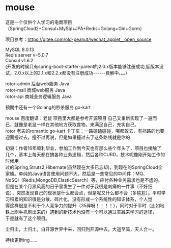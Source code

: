 # mouse
这是一个仅供个人学习的电商项目（SpringCloud2+Consul+MySql+JPA+Redis+Golang+Gin+Gorm）  

项目参考：https://gitee.com/old-peanut/wechat_applet__open_source  



MySQL  8.0.13  
Redis server v=5.0.7  
Consul v1.6.2   
(开发的时候只有spring-boot-starter-parent的2.0.x版本能够注册成功,低版本没试，2.0.x以上的2.1.x和2.2.x都没有注册成功------费解中。。。)    

 
rotor-admin  后台web服务       Java  
rotor-mall   商城web服务       Java  
rotor-api    商城业务逻辑服务   Java  

预期中还有一个Golang的秒杀服务 go-kart    

 

mouse    百度翻译：老鼠 项目里大都是参考开源项目 自己又重新实现了一遍而已，就像是老鼠一样在其他地方获取食物，来满足自己，充实自己。  
rotor    老夫的romantic
go-kart  卡丁车：一路磕磕碰碰，哪都敢去，有挡路的也要迎面撞过去，撞不过再说，但是如果撞过去了这条路线就是你的  


初衷：作者16年顺利毕业，参加工作到今天也有那么些个年头了，项目也接触了几个，基本上每天都在搞各种业务逻辑，然后各种CURD，技术呢像刚开始工作的时候用  
     过的Spring,Struts2,Hibernate(虽然现在大多已忘却)，到现在的SpringCloud全家桶。单纯的Java语言使用问题不大，然后是一些常见的中间件：MQ、    
     NoSQl（Redis,MongoDB,ElasticSearch）等，应付各种业务需求也是不虚的。但是在某个月黑风高的日子里发生了一件对于我很是刺痛的一件事（不好细  
     说），突然发现自己的现状是什么都会点，但是呢又什么都不会（多尴尬）。平时学习积累的知识很是分散、碎片化，没有形成一个系统性的知识体系，个人觉  
     得这样很是不利于个人竞争力的提升（35碎呀！！！！），同时对于平时（比如地铁上刷手机刷出来的）遇到的新技术也没有一个可以通过实践来学习的途径，  
     于是就有了这个项目。
     
     




尘归尘，土归土。自开源世界中来，回归到开源中去。大道至简，天人合一。  


持续更新ing......  

